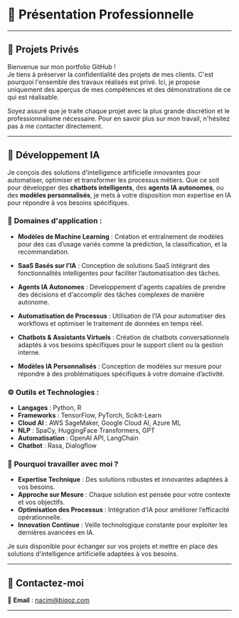 # 📌 Présentation Professionnelle

---

## 🚧 Projets Privés

Bienvenue sur mon portfolio GitHub !  
Je tiens à préserver la confidentialité des projets de mes clients. C'est pourquoi l'ensemble des travaux réalisés est privé. Ici, je propose uniquement des aperçus de mes compétences et des démonstrations de ce qui est réalisable.

Soyez assuré que je traite chaque projet avec la plus grande discrétion et le professionnalisme nécessaire. Pour en savoir plus sur mon travail, n'hésitez pas à me contacter directement.

---

## 🤖 Développement IA

Je conçois des solutions d'intelligence artificielle innovantes pour automatiser, optimiser et transformer les processus métiers. Que ce soit pour développer des **chatbots intelligents**, des **agents IA autonomes**, ou des **modèles personnalisés**, je mets à votre disposition mon expertise en IA pour répondre à vos besoins spécifiques.

### 🧠 **Domaines d'application :**

- **Modèles de Machine Learning** : Création et entraînement de modèles pour des cas d’usage variés comme la prédiction, la classification, et la recommandation.
  
- **SaaS Basés sur l’IA** : Conception de solutions SaaS intégrant des fonctionnalités intelligentes pour faciliter l’automatisation des tâches.

- **Agents IA Autonomes** : Développement d'agents capables de prendre des décisions et d'accomplir des tâches complexes de manière autonome.

- **Automatisation de Processus** : Utilisation de l’IA pour automatiser des workflows et optimiser le traitement de données en temps réel.

- **Chatbots & Assistants Virtuels** : Création de chatbots conversationnels adaptés à vos besoins spécifiques pour le support client ou la gestion interne.

- **Modèles IA Personnalisés** : Conception de modèles sur mesure pour répondre à des problématiques spécifiques à votre domaine d’activité.

### ⚙️ **Outils et Technologies :**

- **Langages** : Python, R  
- **Frameworks** : TensorFlow, PyTorch, Scikit-Learn  
- **Cloud AI** : AWS SageMaker, Google Cloud AI, Azure ML  
- **NLP** : SpaCy, HuggingFace Transformers, GPT  
- **Automatisation** : OpenAI API, LangChain  
- **Chatbot** : Rasa, Dialogflow  

### 🚀 **Pourquoi travailler avec moi ?**

- **Expertise Technique** : Des solutions robustes et innovantes adaptées à vos besoins.
- **Approche sur Mesure** : Chaque solution est pensée pour votre contexte et vos objectifs.
- **Optimisation des Processus** : Intégration d’IA pour améliorer l’efficacité opérationnelle.
- **Innovation Continue** : Veille technologique constante pour exploiter les dernières avancées en IA.

Je suis disponible pour échanger sur vos projets et mettre en place des solutions d'intelligence artificielle adaptées à vos besoins.

---

## 🔗 Contactez-moi

📧 **Email** : [nacim@biqoz.com](mailto:nacim@biqoz.com)

---

